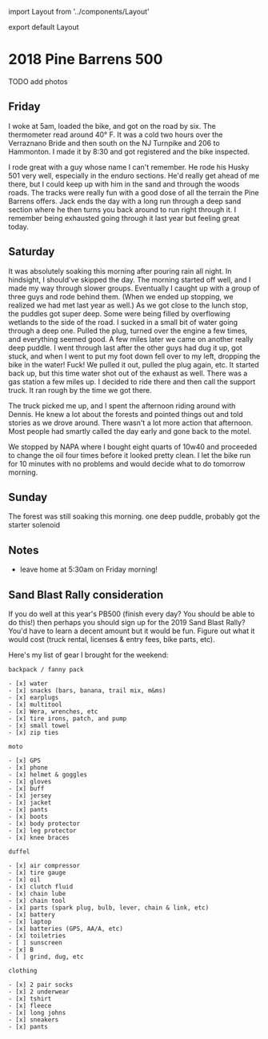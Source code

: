 import Layout from '../components/Layout'

export default Layout

# 2018 Pine Barrens 500

TODO add photos

## Friday

I woke at 5am, loaded the bike, and got on the road by six. The thermometer read around 40&deg; F. It was a cold two hours over the Verraznano Bride and then south on the NJ Turnpike and 206 to Hammonton. I made it by 8:30 and got registered and the bike inspected.

I rode great with a guy whose name I can't remember. He rode his Husky 501 very well, especially in the enduro sections. He'd really get ahead of me there, but I could keep up with him in the sand and through the woods roads. The tracks were really fun with a good dose of all the terrain the Pine Barrens offers. Jack ends the day with a long run through a deep sand section where he then turns you back around to run right through it. I remember being exhausted going through it last year but feeling great today.

## Saturday

It was absolutely soaking this morning after pouring rain all night. In hindsight, I should've skipped the day. The morning started off well, and I made my way through slower groups. Eventually I caught up with a group of three guys and rode behind them. (When we ended up stopping, we realized we had met last year as well.) As we got close to the lunch stop, the puddles got super deep. Some were being filled by overflowing wetlands to the side of the road. I sucked in a small bit of water going through a deep one. Pulled the plug, turned over the engine a few times, and everything seemed good. A few miles later we came on another really deep puddle. I went through last after the other guys had dug it up, got stuck, and when I went to put my foot down fell over to my left, dropping the bike in the water! Fuck! We pulled it out, pulled the plug again, etc. It started back up, but this time water shot out of the exhaust as well. There was a gas station a few miles up. I decided to ride there and then call the support truck. It ran rough by the time we got there.

The truck picked me up, and I spent the afternoon riding around with Dennis. He knew a lot about the forests and pointed things out and told stories as we drove around. There wasn't a lot more action that afternoon. Most people had smartly called the day early and gone back to the motel.

We stopped by NAPA where I bought eight quarts of 10w40 and proceeded to change the oil four times before it looked pretty clean. I let the bike run for 10 minutes with no problems and would decide what to do tomorrow morning.

## Sunday

The forest was still soaking this morning.
one deep puddle, probably got the starter solenoid

## Notes

- leave home at 5:30am on Friday morning!

## Sand Blast Rally consideration

If you do well at this year's PB500 (finish every day? You should be able to do this!) then perhaps you should sign up for the 2019 Sand Blast Rally? You'd have to learn a decent amount but it would be fun. Figure out what it would cost (truck rental, licenses & entry fees, bike parts, etc).

Here's my list of gear I brought for the weekend:

```
backpack / fanny pack

- [x] water
- [x] snacks (bars, banana, trail mix, m&ms)
- [x] earplugs
- [x] multitool
- [x] Wera, wrenches, etc
- [x] tire irons, patch, and pump
- [x] small towel
- [x] zip ties

moto

- [x] GPS
- [x] phone
- [x] helmet & goggles
- [x] gloves
- [x] buff
- [x] jersey
- [x] jacket
- [x] pants
- [x] boots
- [x] body protector
- [x] leg protector
- [x] knee braces

duffel

- [x] air compressor
- [x] tire gauge
- [x] oil
- [x] clutch fluid
- [x] chain lube
- [x] chain tool
- [x] parts (spark plug, bulb, lever, chain & link, etc)
- [x] battery
- [x] laptop
- [x] batteries (GPS, AA/A, etc)
- [x] toiletries
- [ ] sunscreen
- [x] B
- [ ] grind, dug, etc

clothing

- [x] 2 pair socks
- [x] 2 underwear
- [x] tshirt
- [x] fleece
- [x] long johns
- [x] sneakers
- [x] pants
```
